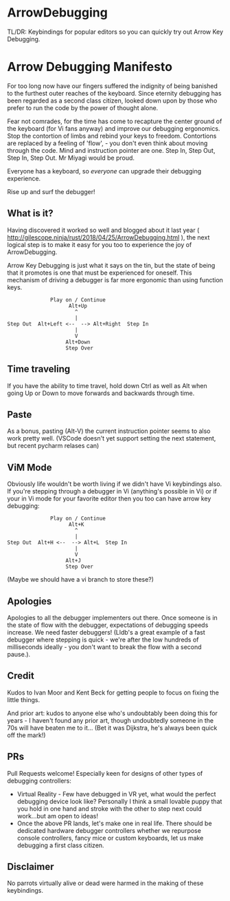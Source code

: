 # ArrowDebugging
TL/DR: Keybindings for popular editors so you can quickly try out Arrow Key Debugging.

# Arrow Debugging Manifesto

For too long now have our fingers suffered the indignity of being banished to the furthest outer reaches of the keyboard. Since eternity debugging has been regarded as a second class citizen, looked down upon by those who prefer to run the code by the power of thought alone. 

Fear not comrades, for the time has come to recapture the center ground of the keyboard (for Vi fans anyway) and improve our debugging ergonomics. Stop the contortion of limbs and rebind your keys to freedom. Contortions are replaced by a feeling of 'flow', - you don't even think about moving through the code. Mind and instruction pointer are one. Step In, Step Out, Step In, Step Out. Mr Miyagi would be proud.

Everyone has a keyboard, so _everyone_ can upgrade their debugging experience.

Rise up and surf the debugger!

## What is it?

Having discovered it worked so well and blogged about it last year ( http://gilescope.ninja/rust/2018/04/25/ArrowDebugging.html ), the next logical step is to make it easy for you too to experience the joy of ArrowDebugging.

Arrow Key Debugging is just what it says on the tin, but the state of being that it promotes is one that must be experienced for oneself. This mechanism of driving a debugger is far more ergonomic than using function keys.

 ```
               Play on / Continue
                     Alt+Up
                       ^
                       |
Step Out  Alt+Left <--  --> Alt+Right  Step In
                       |
                       V
                    Alt+Down
                    Step Over
```

## Time traveling

If you have the ability to time travel, hold down Ctrl as well as Alt when going Up or Down to move forwards and backwards through time.

## Paste

As a bonus, pasting (Alt-V) the current instruction pointer seems to also work pretty well.
(VSCode doesn't yet support setting the next statement, but recent pycharm relases can)

## ViM Mode

Obviously life wouldn't be worth living if we didn't have Vi keybindings also. If you're stepping through a debugger in Vi (anything's possible in Vi) or if your in Vi mode for your favorite editor then you too can have arrow key debugging:

 ```
               Play on / Continue
                     Alt+K
                       ^
                       |
Step Out  Alt+H <--  --> Alt+L  Step In
                       |
                       V
                    Alt+J
                    Step Over
```

(Maybe we should have a vi branch to store these?)

## Apologies

Apologies to all the debugger implementers out there. Once someone is in the state of flow with the debugger, expectations of debugging speeds increase. We need faster debuggers! (Lldb's a great example of a fast debugger where stepping is quick - we're after the low hundreds of milliseconds ideally - you don't want to break the flow with a second pause.).

## Credit

Kudos to Ivan Moor and Kent Beck for getting people to focus on fixing the little things.

And prior art: kudos to anyone else who's undoubtably been doing this for years - I haven't found any prior art, though undoubtedly someone in the 70s will have beaten me to it... (Bet it was Dijkstra, he's always been quick off the mark!)

## PRs

Pull Requests welcome! Especially keen for designs of other types of debugging controllers:

   * Virtual Reality - Few have debugged in VR yet, what would the perfect debugging device look like? Personally I think a small lovable puppy that you hold in one hand and stroke with the other to step next could work...but am open to ideas!
   * Once the above PR lands, let's make one in real life. There should be dedicated hardware debugger controllers whether we repurpose console controllers, fancy mice or custom keyboards, let us make debugging a first class citizen.

## Disclaimer

No parrots virtually alive or dead were harmed in the making of these keybindings.
